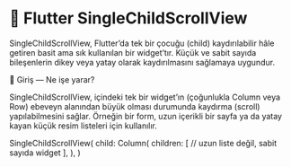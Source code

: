 # 📜 Flutter SingleChildScrollView

SingleChildScrollView, Flutter’da tek bir çocuğu (child) kaydırılabilir hâle getiren basit ama sık kullanılan bir widget’tır. Küçük ve sabit sayıda bileşenlerin dikey veya yatay olarak kaydırılmasını sağlamaya uygundur.

🚀 Giriş — Ne işe yarar?

SingleChildScrollView, içindeki tek bir widget’ın (çoğunlukla Column veya Row) ebeveyn alanından büyük olması durumunda kaydırma (scroll) yapılabilmesini sağlar. Örneğin bir form, uzun içerikli bir sayfa ya da yatay kayan küçük resim listeleri için kullanılır.

SingleChildScrollView(
  child: Column(
    children: [
      // uzun liste değil, sabit sayıda widget
    ],
  ),
)
